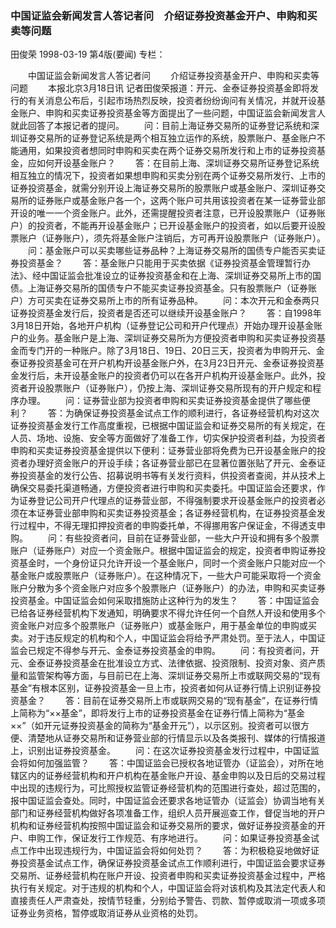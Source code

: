### 中国证监会新闻发言人答记者问　介绍证券投资基金开户、申购和买卖等问题
田俊荣
1998-03-19
第4版(要闻)
专栏：

　　中国证监会新闻发言人答记者问
　　介绍证券投资基金开户、申购和买卖等问题
　　本报北京3月18日讯  记者田俊荣报道：开元、金泰证券投资基金即将发行的有关消息公布后，引起市场热烈反映，投资者纷纷询问有关情况，并就开设基金账户、申购和买卖证券投资基金等方面提出了一些问题，中国证监会新闻发言人就此回答了本报记者的提问。
　　问：目前上海证券交易所的证券登记系统和深圳证券交易所的证券登记系统是两个相互独立运作的系统，股票账户、基金账户不能通用，如果投资者想同时申购和买卖在两个证券交易所发行和上市的证券投资基金，应如何开设基金账户？
　　答：在目前上海、深圳证券交易所证券登记系统相互独立的情况下，投资者如果想申购和买卖分别在两个证券交易所发行、上市的证券投资基金，就需分别开设上海证券交易所的股票账户或基金账户、深圳证券交易所的证券账户或基金账户各一个，这两个账户可共用该投资者在某一证券营业部开设的唯一一个资金账户。此外，还需提醒投资者注意，已开设股票账户（证券账户）的投资者，不能再开设基金账户；已开设基金账户的投资者，如以后要开设股票账户（证券账户），须先将基金账户注销后，方可再开设股票账户（证券账户）。
　　问：基金账户可以买卖哪些证券品种？上海证券交易所的国债专户能否买卖证券投资基金？
　　答：基金账户只能用于买卖依据《证券投资基金管理暂行办法》、经中国证监会批准设立的证券投资基金和在上海、深圳证券交易所上市的国债。上海证券交易所的国债专户不能买卖证券投资基金。只有股票账户（证券账户）方可买卖在证券交易所上市的所有证券品种。
　　问：本次开元和金泰两只证券投资基金发行后，投资者是否还可以继续开设基金账户？
　　答：自1998年3月18日开始，各地开户机构（证券登记公司和开户代理点）开始办理开设基金账户的业务。基金账户是上海、深圳证券交易所为方便投资者申购和买卖证券投资基金而专门开的一种账户。除了3月18日、19日、20日三天，投资者为申购开元、金泰证券投资基金可在开户机构开设基金账户外，在3月23日开元、金泰证券投资基金发行后，未开设基金账户的投资者仍可以在各开户机构开设基金账户。此外，投资者开设股票账户（证券账户），仍按上海、深圳证券交易所现有的开户规定和程序办理。
　　问：证券营业部为投资者申购和买卖证券投资基金提供了哪些便利？
　　答：为确保证券投资基金试点工作的顺利进行，各证券经营机构对这次证券投资基金发行工作高度重视，已根据中国证监会和证券交易所的有关规定，在人员、场地、设施、安全等方面做好了准备工作，切实保护投资者利益，为投资者申购和买卖证券投资基金提供以下便利：证券营业部将免费为已开设基金账户的投资者办理好资金账户的开设手续；各证券营业部已在显著位置张贴了开元、金泰证券投资基金的发行公告、招募说明书等有关发行资料，供投资者查阅，并从技术上确保交易委托渠道畅通，方便投资者进行申购和买卖委托。中国证监会还要求，作为证券登记公司开户代理点的证券营业部，不得强制要求开设基金账户的投资者必须在本证券营业部申购和买卖证券投资基金；各证券经营机构，在证券投资基金发行过程中，不得无理扣押投资者的申购委托单，不得挪用客户保证金，不得透支申购。
　　问：有些投资者问，目前在证券营业部，一些大户开设和拥有多个股票账户（证券账户）对应一个资金账户。根据中国证监会的规定，投资者申购证券投资基金时，一个身份证只允许开设一个基金账户，同时一个资金账户只能对应一个基金账户或股票账户（证券账户）。在这种情况下，一些大户可能采取将一个资金账户分散为多个资金账户对应多个股票账户（证券账户）的办法，申购和买卖证券投资基金。中国证监会如何采取措施防止这种行为的发生？
　　答：中国证监会已给各证券经营机构下发通知，明确要求不得允许任何一个自然人开设和使用多个资金账户对应多个股票账户（证券账户）或基金账户，用于基金单位的申购或买卖。对于违反规定的机构和个人，中国证监会将给予严肃处罚。至于法人，中国证监会已规定不得参与开元、金泰证券投资基金的申购。
　　问：有投资者问，开元、金泰证券投资基金在批准设立方式、法律依据、投资限制、投资对象、资产质量和监管架构等方面，与目前已在上海、深圳证券交易所上市或联网交易的“现有基金”有根本区别，证券投资基金一旦上市，投资者如何从证券行情上识别证券投资基金？
　　答：目前在证券交易所上市或联网交易的“现有基金”，在证券行情上简称为“××基金”，即将发行上市的证券投资基金在证券行情上简称为“基金××”（如开元证券投资基金的简称为“基金开元”），以示区别。投资者可以很方便、清楚地从证券交易所和证券营业部的行情显示以及各类报刊、媒体的行情报道上，识别出证券投资基金。
　　问：在这次证券投资基金发行过程中，中国证监会将如何加强监管？
　　答：中国证监会已授权各地证管办（证监会），对所在地辖区内的证券经营机构和开户机构在基金账户开设、基金申购以及日后的交易过程中出现的违规行为，可比照授权监管证券经营机构的范围进行查处，超过范围的，报中国证监会查处。同时，中国证监会还要求各地证管办（证监会）协调当地有关部门和证券经营机构做好各项准备工作，组织人员开展巡查工作，督促当地的开户机构和证券经营机构按照中国证监会和证券交易所的要求，做好证券投资基金的开户、申购工作，保证发行工作规范、有序地进行。
　　问：如果证券投资基金试点工作中出现违规行为，中国证监会将如何处罚？
　　答：为积极稳妥地做好证券投资基金试点工作，确保证券投资基金试点工作顺利进行，中国证监会要求证券交易所、证券经营机构在账户开设、投资者申购和买卖证券投资基金过程中，严格执行有关规定。对于违规的机构和个人，中国证监会将对该机构及其法定代表人和直接责任人严肃查处，按情节轻重，分别给予警告、罚款、暂停或取消一项或多项证券业务资格，暂停或取消证券从业资格的处罚。

